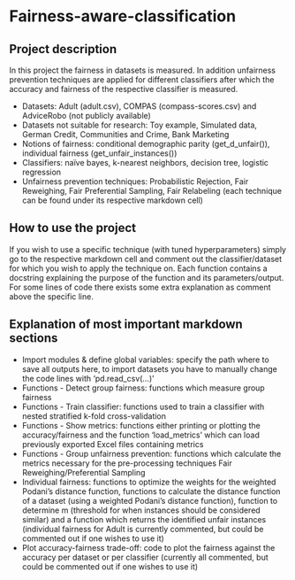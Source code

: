 # Fairness-aware-classification

## Project description
In this project the fairness in datasets is measured. In addition unfairness prevention techniques are applied for different classifiers after which the accuracy and fairness of the respective classifier is measured.
- Datasets: Adult (adult.csv), COMPAS (compass-scores.csv) and AdviceRobo (not publicly available)
- Datasets not suitable for research: Toy example, Simulated data, German Credit, Communities and Crime, Bank Marketing
- Notions of fairness: conditional demographic parity (get_d_unfair()), individual fairness (get_unfair_instances())
- Classifiers: naïve bayes, k-nearest neighbors, decision tree, logistic regression
- Unfairness prevention techniques: Probabilistic Rejection, Fair Reweighing, Fair Preferential Sampling, Fair Relabeling (each technique can be found under its respective markdown cell)

## How to use the project
If you wish to use a specific technique (with tuned hyperparameters) simply go to the respective markdown cell and comment out the classifier/dataset for which you wish to apply the technique on. Each function contains a docstring explaining the purpose of the function and its parameters/output. For some lines of code there exists some extra explanation as comment above the specific line.

## Explanation of most important markdown sections
- Import modules & define global variables: specify the path where to save all outputs here, to import datasets you have to manually change the code lines with ‘pd.read_csv(…)’
- Functions - Detect group fairness: functions which measure group fairness
- Functions - Train classifier: functions used to train a classifier with nested stratified k-fold cross-validation
- Functions - Show metrics: functions either printing or plotting the accuracy/fairness and the function ‘load_metrics’ which can load previously exported Excel files containing metrics
- Functions - Group unfairness prevention: functions which calculate the metrics necessary for the pre-processing techniques Fair Reweighing/Preferential Sampling
- Individual fairness: functions to optimize the weights for the weighted Podani’s distance function, functions to calculate the distance function of a dataset (using a weighted Podani’s distance function), function to determine m (threshold for when instances should be considered similar) and a function which returns the identified unfair instances (individual fairness for Adult is currently commented, but could be commented out if one wishes to use it)
- Plot accuracy-fairness trade-off: code to plot the fairness against the accuracy per dataset or per classifier (currently all commented, but could be commented out if one wishes to use it)
